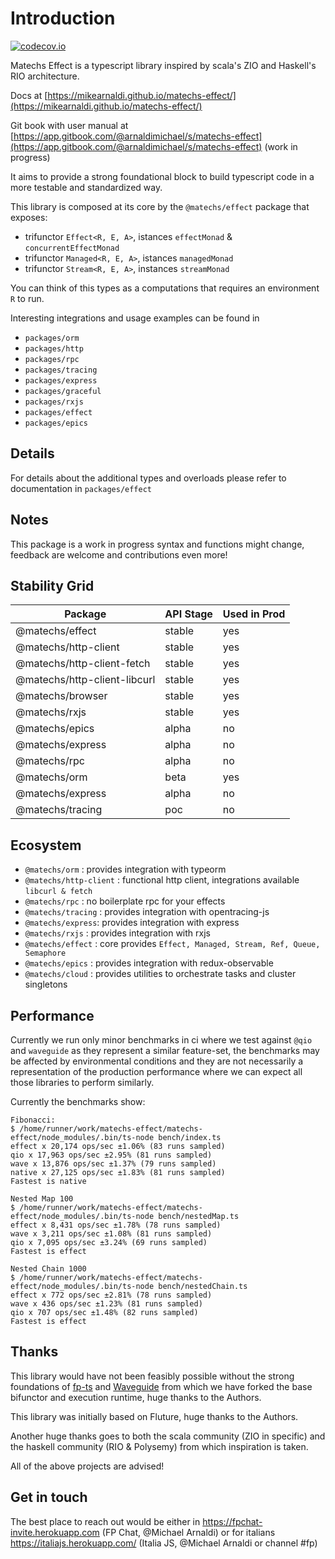 # Introduction

[![codecov.io](http://codecov.io/github/mikearnaldi/matechs-effect/coverage.svg?branch=master)](http://codecov.io/github/mikearnaldi/matechs-effect)

Matechs Effect is a typescript library inspired by scala's ZIO and Haskell's RIO architecture.

Docs at [https://mikearnaldi.github.io/matechs-effect/](https://mikearnaldi.github.io/matechs-effect/)

Git book with user manual at [https://app.gitbook.com/@arnaldimichael/s/matechs-effect](https://app.gitbook.com/@arnaldimichael/s/matechs-effect) (work in progress)

It aims to provide a strong foundational block to build typescript code in a more testable and standardized way.

This library is composed at its core by the `@matechs/effect` package that exposes:
- trifunctor `Effect<R, E, A>`, istances `effectMonad` & `concurrentEffectMonad`
- trifunctor `Managed<R, E, A>`, istances `managedMonad`
- trifunctor `Stream<R, E, A>`, instances `streamMonad`

You can think of this types as a computations that requires an environment `R` to run.

Interesting integrations and usage examples can be found in 
- `packages/orm`
- `packages/http`
- `packages/rpc`
- `packages/tracing`
- `packages/express`
- `packages/graceful`
- `packages/rxjs`
- `packages/effect`
- `packages/epics`

## Details

For details about the additional types and overloads please refer to documentation in `packages/effect`

## Notes

This package is a work in progress syntax and functions might change, feedback are welcome and contributions even more!

## Stability Grid
|      Package                  | API Stage  | Used in Prod |
|-------------------------------|------------|--------------|
| @matechs/effect               |   stable   |      yes     |
| @matechs/http-client          |   stable   |      yes     |
| @matechs/http-client-fetch    |   stable   |      yes     |
| @matechs/http-client-libcurl  |   stable   |      yes     |
| @matechs/browser              |   stable   |      yes     |
| @matechs/rxjs                 |   stable   |      yes     |
| @matechs/epics                |   alpha    |      no      |
| @matechs/express              |   alpha    |      no      |
| @matechs/rpc                  |   alpha    |      no      |
| @matechs/orm                  |   beta     |      yes     |
| @matechs/express              |   alpha    |      no      |
| @matechs/tracing              |   poc      |      no      |

## Ecosystem

- `@matechs/orm` : provides integration with typeorm
- `@matechs/http-client` : functional http client, integrations available `libcurl & fetch`
- `@matechs/rpc` : no boilerplate rpc for your effects
- `@matechs/tracing` : provides integration with opentracing-js
- `@matechs/express`: provides integration with express
- `@matechs/rxjs` : provides integration with rxjs
- `@matechs/effect` : core provides `Effect, Managed, Stream, Ref, Queue, Semaphore`
- `@matechs/epics` : provides integration with redux-observable
- `@matechs/cloud` : provides utilities to orchestrate tasks and cluster singletons 

## Performance
Currently we run only minor benchmarks in ci where we test against `@qio` and `waveguide` as they represent a similar feature-set, the benchmarks may be affected by environmental conditions and they are not necessarily a representation of the production performance where we can expect all those libraries to perform similarly.

Currently the benchmarks show:
```
Fibonacci:
$ /home/runner/work/matechs-effect/matechs-effect/node_modules/.bin/ts-node bench/index.ts
effect x 20,174 ops/sec ±1.06% (83 runs sampled)
qio x 17,963 ops/sec ±2.95% (81 runs sampled)
wave x 13,876 ops/sec ±1.37% (79 runs sampled)
native x 27,125 ops/sec ±1.83% (81 runs sampled)
Fastest is native

Nested Map 100
$ /home/runner/work/matechs-effect/matechs-effect/node_modules/.bin/ts-node bench/nestedMap.ts
effect x 8,431 ops/sec ±1.78% (78 runs sampled)
wave x 3,211 ops/sec ±1.08% (81 runs sampled)
qio x 7,095 ops/sec ±3.24% (69 runs sampled)
Fastest is effect

Nested Chain 1000
$ /home/runner/work/matechs-effect/matechs-effect/node_modules/.bin/ts-node bench/nestedChain.ts
effect x 772 ops/sec ±2.81% (78 runs sampled)
wave x 436 ops/sec ±1.23% (81 runs sampled)
qio x 707 ops/sec ±1.48% (82 runs sampled)
Fastest is effect
```

## Thanks

This library would have not been feasibly possible without the strong foundations of [fp-ts](https://github.com/gcanti/fp-ts) and [Waveguide](https://github.com/rzeigler/waveguide) from which we have forked the base bifunctor and execution runtime, huge thanks to the Authors.

This library was initially based on Fluture, huge thanks to the Authors.

Another huge thanks goes to both the scala community (ZIO in specific) and the haskell community (RIO & Polysemy) from which inspiration is taken.

All of the above projects are advised!

## Get in touch
The best place to reach out would be either in https://fpchat-invite.herokuapp.com (FP Chat, @Michael Arnaldi) or for italians https://italiajs.herokuapp.com/ (Italia JS, @Michael Arnaldi or channel #fp)
